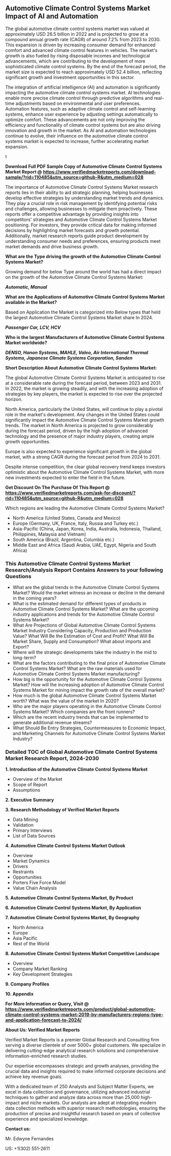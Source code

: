<h2>Automotive Climate Control Systems Market Impact of AI and Automation</h2><p>The global automotive climate control systems market was valued at approximately USD 26.5 billion in 2022 and is projected to grow at a compound annual growth rate (CAGR) of around 7.2% from 2023 to 2030. This expansion is driven by increasing consumer demand for enhanced comfort and advanced climate control features in vehicles. The market's growth is also fueled by rising disposable incomes and technological advancements, which are contributing to the development of more sophisticated climate control systems. By the end of the forecast period, the market size is expected to reach approximately USD 52.4 billion, reflecting significant growth and investment opportunities in this sector.</p><p>The integration of artificial intelligence (AI) and automation is significantly impacting the automotive climate control systems market. AI technologies enable more precise climate control through predictive algorithms and real-time adjustments based on environmental and user preferences. Automation features, such as adaptive climate control and self-learning systems, enhance user experience by adjusting settings automatically to optimize comfort. These advancements are not only improving the efficiency and functionality of climate control systems but are also driving innovation and growth in the market. As AI and automation technologies continue to evolve, their influence on the automotive climate control systems market is expected to increase, further accelerating market expansion.</p>t</p><p id="" class=""><strong>Download Full PDF Sample Copy of Automotive Climate Control Systems Market Report @ <a href="https://www.verifiedmarketreports.com/download-sample/?rid=110485&utm_source=github-R&utm_medium=028" target="_blank">https://www.verifiedmarketreports.com/download-sample/?rid=110485&utm_source=github-R&utm_medium=028</a></strong></p><p>The importance of&nbsp;Automotive Climate Control Systems Market research reports lies in their ability to aid strategic planning, helping businesses develop effective strategies by understanding market trends and dynamics. They play a crucial role in risk management by identifying potential risks and challenges, allowing businesses to mitigate them proactively. These reports offer a competitive advantage by providing insights into competitors' strategies and Automotive Climate Control Systems Market positioning. For investors, they provide critical data for making informed decisions by highlighting market forecasts and growth potential. Additionally, market research reports guide product development by understanding consumer needs and preferences, ensuring products meet market demands and drive business growth.</p><p><strong>What are the&nbsp;Type driving the growth of the Automotive Climate Control Systems Market?</strong></p><p id="" class="">Growing demand for below Type around the world has had a direct impact on the growth of the Automotive Climate Control Systems Market:</p><em><strong>Automatic, Manual</strong></em></p><strong>What are the&nbsp;Applications&nbsp;of Automotive Climate Control Systems Market available in the Market?</strong></p><p id="" class="">Based on Application the Market is categorized into Below types that held the largest Automotive Climate Control Systems Market share In 2024.</p><em><strong>Passenger Car, LCV, HCV</strong></em></p><strong>Who is the largest Manufacturers of Automotive Climate Control Systems Market worldwide?</strong></p><p><em><strong>DENSO, Hanon Systems, MAHLE, Valeo, Air International Thermal Systems, Japanese Climate Systems Corporation, Sanden</strong></em></p><p id="" class=""><strong>Short Description About Automotive Climate Control Systems Market:</strong></p><p>The global Automotive Climate Control Systems Market is anticipated to rise at a considerable rate during the forecast period, between 2023 and 2031. In 2022, the market is growing steadily, and with the increasing adoption of strategies by key players, the market is expected to rise over the projected horizon.</p><p>North America, particularly the United States, will continue to play a pivotal role in the market's development. Any changes in the United States could significantly impact the Automotive Climate Control Systems Market growth trends. The market in North America is projected to grow considerably during the forecast period, driven by the high adoption of advanced technology and the presence of major industry players, creating ample growth opportunities.</p><p>Europe is also expected to experience significant growth in the global market, with a strong CAGR during the forecast period from 2024 to 2031.</p><p>Despite intense competition, the clear global recovery trend keeps investors optimistic about the Automotive Climate Control Systems Market, with more new investments expected to enter the field in the future.</p><p id="" class=""><strong>Get Discount On The Purchase Of This Report @ <a href="https://www.verifiedmarketreports.com/ask-for-discount/?rid=110485&utm_source=github-R&utm_medium=028" target="_blank">https://www.verifiedmarketreports.com/ask-for-discount/?rid=110485&utm_source=github-R&utm_medium=028</a></strong></p>Which regions are leading the Automotive Climate Control Systems Market?</p><ul><li>North America (United States, Canada and Mexico)</li><li>Europe (Germany, UK, France, Italy, Russia and Turkey etc.)</li><li>Asia-Pacific (China, Japan, Korea, India, Australia, Indonesia, Thailand, Philippines, Malaysia and Vietnam)</li><li>South America (Brazil, Argentina, Columbia etc.)</li><li>Middle East and Africa (Saudi Arabia, UAE, Egypt, Nigeria and South Africa)</li></ul><h3 id="" class="">This Automotive Climate Control Systems Market Research/Analysis Report Contains Answers to your following Questions</h3><ul><li>What are the global trends in the Automotive Climate Control Systems Market? Would the market witness an increase or decline in the demand in the coming years?</li><li>What is the estimated demand for different types of products in Automotive Climate Control Systems Market? What are the upcoming industry applications and trends for the Automotive Climate Control Systems Market?</li><li>What Are Projections of Global Automotive Climate Control Systems Market Industry Considering Capacity, Production and Production Value? What Will Be the Estimation of Cost and Profit? What Will Be Market Share, Supply and Consumption? What about imports and Export?</li><li>Where will the strategic developments take the industry in the mid to long-term?</li><li>What are the factors contributing to the final price of Automotive Climate Control Systems Market? What are the raw materials used for Automotive Climate Control Systems Market manufacturing?</li><li>How big is the opportunity for the Automotive Climate Control Systems Market? How will the increasing adoption of Automotive Climate Control Systems Market for mining impact the growth rate of the overall market?</li><li>How much is the global Automotive Climate Control Systems Market worth? What was the value of the market In 2020?</li><li>Who are the major players operating in the Automotive Climate Control Systems Market? Which companies are the front runners?</li><li>Which are the recent industry trends that can be implemented to generate additional revenue streams?</li><li>What Should Be Entry Strategies, Countermeasures to Economic Impact, and Marketing Channels for Automotive Climate Control Systems Market Industry?</li></ul><h3 id="" class="">Detailed TOC of Global Automotive Climate Control Systems Market Research Report, 2024-2030</h3><p id="" class=""><strong>1. Introduction of the Automotive Climate Control Systems Market</strong></p><ul><li>Overview of the Market</li><li>Scope of Report</li><li>Assumptions</li></ul><p id="" class=""><strong>2. Executive Summary</strong></p><p id="" class=""><strong>3. Research Methodology of Verified Market Reports</strong></p><ul><li>Data Mining</li><li>Validation</li><li>Primary Interviews</li><li>List of Data Sources</li></ul><p id="" class=""><strong>4. Automotive Climate Control Systems Market Outlook</strong></p><ul><li>Overview</li><li>Market Dynamics</li><li>Drivers</li><li>Restraints</li><li>Opportunities</li><li>Porters Five Force Model</li><li>Value Chain Analysis</li></ul><p id="" class=""><strong>5. Automotive Climate Control Systems Market, By Product</strong></p><p id="" class=""><strong>6. Automotive Climate Control Systems Market, By Application</strong></p><p id="" class=""><strong>7. Automotive Climate Control Systems Market, By Geography</strong></p><ul><li>North America</li><li>Europe</li><li>Asia Pacific</li><li>Rest of the World</li></ul><p id="" class=""><strong>8. Automotive Climate Control Systems Market Competitive Landscape</strong></p><ul><li>Overview</li><li>Company Market Ranking</li><li>Key Development Strategies</li></ul><p id="" class=""><strong>9. Company Profiles</strong></p><p id="" class=""><strong>10. Appendix</strong></p><p id="" class=""><strong>For More Information or Query, Visit @ <a href="https://www.verifiedmarketreports.com/product/global-automotive-climate-control-systems-market-2019-by-manufacturers-regions-type-and-application-forecast-to-2024/" target="_blank">https://www.verifiedmarketreports.com/product/global-automotive-climate-control-systems-market-2019-by-manufacturers-regions-type-and-application-forecast-to-2024/</a></strong></p><p id="" class=""><strong>About Us: Verified Market Reports</strong></p><p id="" class="">Verified Market Reports is a premier Global Research and Consulting firm serving a diverse clientele of over 5000+ global customers. We specialize in delivering cutting-edge analytical research solutions and comprehensive information-enriched research studies.</p><p id="" class="">Our expertise encompasses strategic and growth analyses, providing the crucial data and insights required to make informed corporate decisions and achieve key revenue goals.</p><p id="" class="">With a dedicated team of 250 Analysts and Subject Matter Experts, we excel in data collection and governance, utilizing advanced industrial techniques to gather and analyze data across more than 25,000 high-impact and niche markets. Our analysts are adept at integrating modern data collection methods with superior research methodologies, ensuring the production of precise and insightful research based on years of collective experience and specialized knowledge.</p><p id="" class=""><strong>Contact us:</strong></p><p id="" class="">Mr. Edwyne Fernandes</p><p id="" class="">US: +1(302) 551-2611</p>